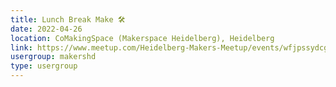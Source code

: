 ```yaml
---
title: Lunch Break Make 🛠️
date: 2022-04-26
location: CoMakingSpace (Makerspace Heidelberg), Heidelberg
link: https://www.meetup.com/Heidelberg-Makers-Meetup/events/wfjpssydcgbjc/
usergroup: makershd
type: usergroup
---
```

